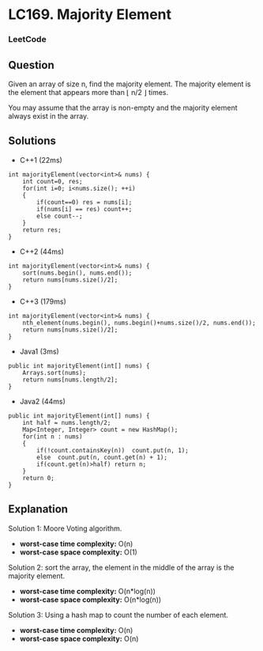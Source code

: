 # LC169. Majority Element

### LeetCode

## Question

Given an array of size n, find the majority element. The majority element is the element that appears more than ⌊ n/2 ⌋ times.

You may assume that the array is non-empty and the majority element always exist in the array.

## Solutions

* C++1 (22ms)
```
int majorityElement(vector<int>& nums) {
    int count=0, res;
    for(int i=0; i<nums.size(); ++i)
    {
        if(count==0) res = nums[i];
        if(nums[i] == res) count++;
        else count--;
    }
    return res;
}
```

* C++2 (44ms)
```
int majorityElement(vector<int>& nums) {
    sort(nums.begin(), nums.end());
    return nums[nums.size()/2];
}
```

* C++3 (179ms)
```
int majorityElement(vector<int>& nums) {
    nth_element(nums.begin(), nums.begin()+nums.size()/2, nums.end());
    return nums[nums.size()/2];
}
```

* Java1 (3ms)
```
public int majorityElement(int[] nums) {
    Arrays.sort(nums);
    return nums[nums.length/2];
}
```

* Java2 (44ms)
```
public int majorityElement(int[] nums) {
    int half = nums.length/2;
    Map<Integer, Integer> count = new HashMap();
    for(int n : nums)
    {
        if(!count.containsKey(n))  count.put(n, 1);
        else  count.put(n, count.get(n) + 1);
        if(count.get(n)>half) return n;
    }
    return 0;
}
```

## Explanation

Solution 1: Moore Voting algorithm. 

* **worst-case time complexity:** O(n)
* **worst-case space complexity:** O(1)

Solution 2: sort the array, the element in the middle of the array is the majority element.

* **worst-case time complexity:** O(n*log(n))
* **worst-case space complexity:** O(n*log(n))

Solution 3: Using a hash map to count the number of each element.

* **worst-case time complexity:** O(n)
* **worst-case space complexity:** O(n)
